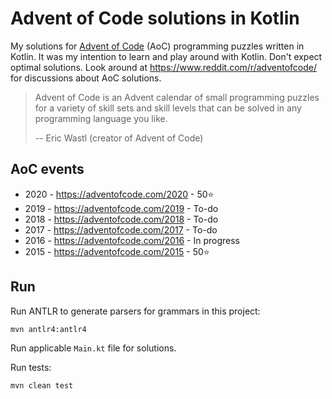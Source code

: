 # Advent of Code solutions in Kotlin

My solutions for [Advent of Code](https://adventofcode.com/) (AoC) programming puzzles written in Kotlin. It was my intention to learn and play around with Kotlin. Don't expect optimal solutions. Look around at https://www.reddit.com/r/adventofcode/ for discussions about AoC  solutions.

> Advent of Code is an Advent calendar of small programming puzzles for a variety of skill sets and skill levels that can be solved in any programming language you like.
>
> -- Eric Wastl (creator of Advent of Code)

## AoC events

* 2020 - https://adventofcode.com/2020 - 50⭐
* 2019 - https://adventofcode.com/2019 - To-do
* 2018 - https://adventofcode.com/2018 - To-do
* 2017 - https://adventofcode.com/2017 - To-do
* 2016 - https://adventofcode.com/2016 - In progress
* 2015 - https://adventofcode.com/2015 - 50⭐

## Run

Run ANTLR to generate parsers for grammars in this project:
```
mvn antlr4:antlr4
```

Run applicable `Main.kt` file for solutions.

Run tests:
```
mvn clean test
```
